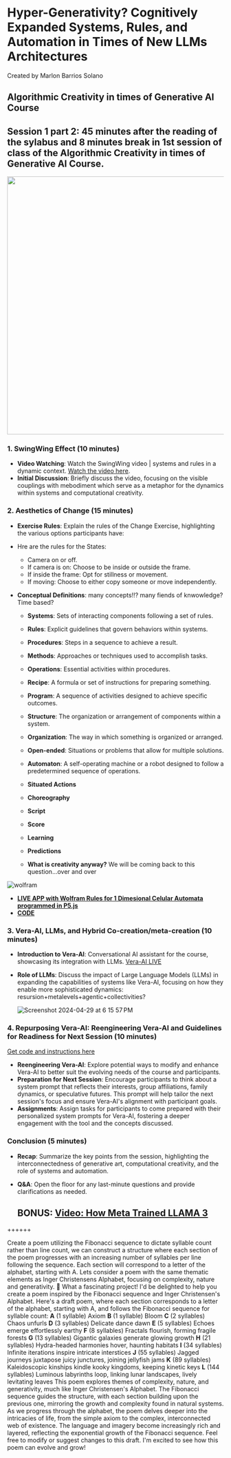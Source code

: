 # Hyper-Generativity? Cognitively Expanded Systems, Rules, and Automation in Times of New LLMs Architectures
Created by Marlon Barrios Solano
## Algorithmic Creativity in times of Generative AI Course
## Session 1 part 2: 45 minutes after the reading of the sylabus and 8 minutes break in 1st session of class of the Algorithmic Creativity in times of Generative AI Course.

<img src="https://github.com/marlonbarrios/vera-ai2/assets/90220317/9326e68c-cb1b-46ed-820a-4d0a0fe0f30f" width="600" >

### 1. SwingWing Effect (10 minutes)
- **Video Watching**: Watch the SwingWing video | systems and rules in a dynamic context. [Watch the video here](https://www.youtube.com/watch?v=8kcUjuXBFA8).
- **Initial Discussion**: Briefly discuss the video, focusing on the visible couplings with mebodiment which serve as a metaphor for the dynamics within systems and computational creativity.

### 2. Aesthetics of Change (15 minutes)
- **Exercise Rules**: Explain the rules of the Change Exercise, highlighting the various options participants have:
  
- Hre are the rules for the States:
  - Camera on or off.
  - If camera is on: Choose to be inside or outside the frame.
  - If inside the frame: Opt for stillness or movement.
  - If moving: Choose to either copy someone or move independently.
- **Conceptual Definitions**: many concepts!!? many fiends of knwowledge? Time based? 
  - **Systems**: Sets of interacting components following a set of rules.
  - **Rules**: Explicit guidelines that govern behaviors within systems.
  - **Procedures**: Steps in a sequence to achieve a result.
  - **Methods**: Approaches or techniques used to accomplish tasks.
  - **Operations**: Essential activities within procedures.
  - **Recipe**: A formula or set of instructions for preparing something.
  - **Program**: A sequence of activities designed to achieve specific outcomes.
  - **Structure**: The organization or arrangement of components within a system.
  - **Organization**: The way in which something is organized or arranged.
  - **Open-ended**: Situations or problems that allow for multiple solutions.
  - **Automaton**: A self-operating machine or a robot designed to follow a predetermined sequence of operations.
  - **Situated Actions**
  - **Choreography**
  - **Script**
  - **Score**
  - **Learning**
  - **Predictions**
  
 
  - **What is creativity anyway?** We will be coming back to this question...over and over
 
    
![wolfram](https://github.com/marlonbarrios/hyper-generativity/assets/90220317/dd655dd3-e83f-4282-863e-8aad31fdff60)


  - **[LIVE APP with Wolfram Rules for 1 Dimesional Celular Automata programmed in P5.js](https://marlonbarrios.github.io/wolframatic/)**
  - **[CODE](https://github.com/marlonbarrios/wolframatic/tree/mondrian?tab=readme-ov-file#wolframatic---cellular-automaton-visualizer)**

### 3. Vera-AI, LLMs, and Hybrid Co-creation/meta-creation (10 minutes)
- **Introduction to Vera-AI**: Conversational AI assistant for the course, showcasing its integration with LLMs. 
  [Vera-AI LIVE](https://vera-ai.vercel.app/)
- **Role of LLMs**: Discuss the impact of Large Language Models (LLMs) in expanding the capabilities of systems like Vera-AI, focusing on how they enable more sophisticated dynamics: resursion+metalevels+agentic+collectivities?
  
  ![Screenshot 2024-04-29 at 6 15 57 PM](https://github.com/marlonbarrios/hyper-generativity/assets/90220317/a83f81c7-b093-4c74-bdc1-91753b6e47b8)


### 4. Repurposing Vera-AI: Reengineering Vera-AI and Guidelines for Readiness for Next Session (10 minutes)
[Get code and instructions here](https://github.com/marlonbarrios/vera-ai2?tab=readme-ov-file#vera-ai-an-ai-enhanced-chat-application-for-llms-on-computational-creativity-and-llms)

- **Reengineering Vera-AI**: Explore potential ways to modify and enhance Vera-AI to better suit the evolving needs of the course and participants.
- **Preparation for Next Session**: Encourage participants to think about a system prompt that reflects their interests, group affiliations, family dynamics, or speculative futures. This prompt will help tailor the next session's focus and ensure Vera-AI's alignment with participant goals.
- **Assignments**: Assign tasks for participants to come prepared with their personalized system prompts for Vera-AI, fostering a deeper engagement with the tool and the concepts discussed.

### Conclusion (5 minutes)
- **Recap**: Summarize the key points from the session, highlighting the interconnectedness of generative art, computational creativity, and the role of systems and automation.
- **Q&A**: Open the floor for any last-minute questions and provide clarifications as needed.

  ## BONUS: [Video: How Meta Trained LLAMA 3](https://www.youtube.com/watch?v=r3DC_gjFCSA)

  
++++++

Create a poem utilizing the Fibonacci sequence to dictate syllable count rather than line count, we can construct a structure where each section of the poem progresses with an increasing number of syllables per line following the sequence. Each section will correspond to a letter of the alphabet, starting with A. Lets consider a poem with the same thematic elements as Inger Christensens Alphabet, focusing on complexity, nature and generativity.
🦙
What a fascinating project! I'd be delighted to help you create a poem inspired by the Fibonacci sequence and Inger Christensen's Alphabet. Here's a draft poem, where each section corresponds to a letter of the alphabet, starting with A, and follows the Fibonacci sequence for syllable count:
**A** (1 syllable)
Axiom
**B** (1 syllable)
Bloom
**C** (2 syllables)
Chaos unfurls
**D** (3 syllables)
Delicate dance dawn
**E** (5 syllables)
Echoes emerge effortlessly earthy
**F** (8 syllables)
Fractals flourish, forming fragile forests
**G** (13 syllables)
Gigantic galaxies generate glowing growth
**H** (21 syllables)
Hydra-headed harmonies hover, haunting habitats
**I** (34 syllables)
Infinite iterations inspire intricate interstices
**J** (55 syllables)
Jagged journeys juxtapose juicy junctures, joining jellyfish jams
**K** (89 syllables)
Kaleidoscopic kinships kindle kooky kingdoms, keeping kinetic keys
**L** (144 syllables)
Luminous labyrinths loop, linking lunar landscapes, lively levitating leaves
This poem explores themes of complexity, nature, and generativity, much like Inger Christensen's Alphabet. The Fibonacci sequence guides the structure, with each section building upon the previous one, mirroring the growth and complexity found in natural systems.
As we progress through the alphabet, the poem delves deeper into the intricacies of life, from the simple axiom to the complex, interconnected web of existence. The language and imagery become increasingly rich and layered, reflecting the exponential growth of the Fibonacci sequence.
Feel free to modify or suggest changes to this draft. I'm excited to see how this poem can evolve and grow!
